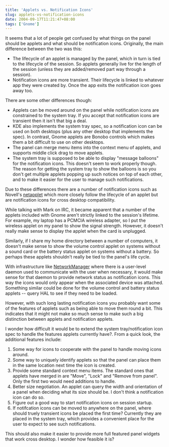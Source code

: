 ```yaml
---
title: 'Applets vs. Notification Icons'
slug: applets-vs-notification-icons
date: 2004-09-17T11:21:47+08:00
tags: ['Gnome']
---
```


It seems that a lot of people get confused by what things on the panel
should be applets and what should be notification icons. Originally, the
main difference between the two was this:

-   The lifecycle of an applet is managed by the panel, which in turn is
    tied to the lifecycle of the session. So applets generally live for
    the length of the session (unless they are added/removed part way
    through a session).
-   Notification icons are more transient. Their lifecycle is linked to
    whatever app they were created by. Once the app exits the
    notification icon goes away too.

There are some other differences though:

-   Applets can be moved around on the panel while notification icons
    are constrained to the system tray. If you accept that notification
    icons are transient then it isn\'t that big a deal.
-   KDE also implements the system tray spec, so a notification icon can
    be used on both desktops (plus any other desktop that implements the
    spec). In contrast, Gnome applets are Bonobo controls which makes
    them a bit difficult to use on other desktops.
-   The panel can merge menu items into the context menu of applets, and
    supports middle click drag to move applets.
-   The system tray is supposed to be able to display \"message
    balloons\" for the notification icons. This doesn\'t seem to work
    properly though. The reason for getting the system tray to show the
    balloons is so you don\'t get multiple applets popping up such
    notices on top of each other, and to make it easier for the user to
    manage such notifications.

Due to these differences there are a number of notification icons such
as Novell\'s [netapplet](http://cvs.gnome.org/viewcvs/netapplet/) which
more closely follow the lifecycle of an applet but are notification
icons for cross desktop compatibility.

While talking with Mark on IRC, it became apparent that a number of the
applets included with Gnome aren\'t strictly linked to the session\'s
lifetime. For example, my laptop has a PCMCIA wireless adapter, so I put
the wireless applet on my panel to show the signal strength. However, it
doesn\'t really make sense to display the applet when the card is
unplugged.

Similarly, if I share my home directory between a number of computers,
it doesn\'t make sense to show the volume control applet on systems
without a sound card or the battery status applet on systems without a
battery. So perhaps these applets shouldn\'t really be tied to the
panel\'s life cycle.

With infrastructure like
[NetworkManager](http://cvs.gnome.org/viewcvs/NetworkManager/) where
there is a user-level daemon used to communicate with the user when
necessary, it would make sense for that daemon to provide network status
as notification icons. This way the icons would only appear when the
associated device was attached. Something similar could be done for the
volume control and battery status applets \-- query HAL to see if they
need to be loaded.

However, with such long lasting notification icons you probably want
some of the features of applets such as being able to move them round a
bit. This indicates that it might not make so much sense to make such a
big distinction between applets and notification applets.

I wonder how difficult it would be to extend the system
tray/notification icon spec to handle the features applets currently
have?. From a quick look, the additional features include:

1.  Some way for icons to cooperate with the panel to handle moving
    icons around.
2.  Some way to uniquely identify applets so that the panel can place
    them in the same location next time the icon is created.
3.  Provide some standard context menu items. The standard ones that
    applets have merged in are \"Move\", \"Lock\" and \"Remove from
    panel\". Only the first two would need additions to handle.
4.  Better size negotiation. An applet can query the width and
    orientation of a panel when deciding what its size should be. I
    don\'t think a notification icon can do so.
5.  Figure out a good way to start notification icons on session
    startup.
6.  If notifcation icons can be moved to anywhere on the panel, where
    should truely transient icons be placed the first time? Currently
    they are placed in the system tray, which provides a convenient
    place for the user to expect to see such notifications.

This should also make it easier to provide more full featured panel
widgets that work cross desktop. I wonder how feasible it is?
